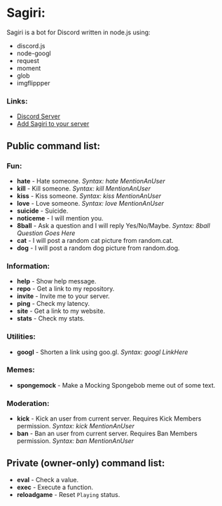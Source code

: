 # Sagiri:

Sagiri is a bot for Discord written in node.js using:

  - discord.js
  - node-googl
  - request
  - moment
  - glob
  - imgflippper

### Links:

 - [Discord Server](https://discord.gg/rh6SEuS)
 - [Add Sagiri to your server](https://discordapp.com/oauth2/authorize?client_id=348020544358055937&scope=bot&permissions=8)

## Public command list:

### Fun:

 - **hate** - Hate someone. *Syntax: hate MentionAnUser*
 - **kill** - Kill someone. *Syntax: kill MentionAnUser*
 - **kiss** - Kiss someone. *Syntax: kiss MentionAnUser*
 - **love** - Love someone. *Syntax: love MentionAnUser*
 - **suicide** - Suicide.
 - **noticeme** - I will mention you.
 - **8ball** - Ask a question and I will reply Yes/No/Maybe. *Syntax: 8ball Question Goes Here*
 - **cat** - I will post a random cat picture from random.cat.
 - **dog** - I will post a random dog picture from random.dog.

### Information:

 - **help** - Show help message.
 - **repo** - Get a link to my repository.
 - **invite** - Invite me to your server.
 - **ping** - Check my latency.
 - **site** - Get a link to my website.
 - **stats** - Check my stats.

### Utilities:

 - **googl** - Shorten a link using goo.gl. *Syntax: googl LinkHere*

### Memes:

 - **spongemock** - Make a Mocking Spongebob meme out of some text.

### Moderation:

 - **kick** - Kick an user from current server. Requires Kick Members permission. *Syntax: kick MentionAnUser*
 - **ban** - Ban an user from current server. Requires Ban Members permission. *Syntax: ban MentionAnUser*

## Private (owner-only) command list:

 - **eval** - Check a value.
 - **exec** - Execute a function.
 - **reloadgame** - Reset `Playing` status.